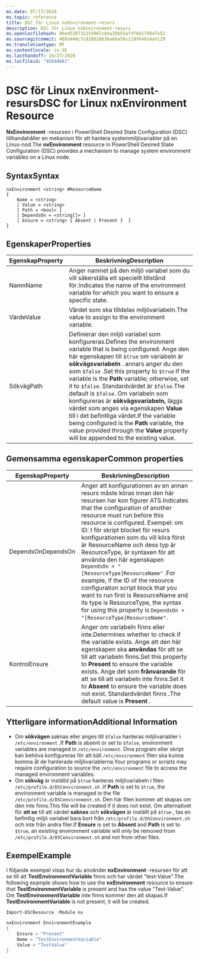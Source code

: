 ```yaml
---
ms.date: 07/17/2020
ms.topic: reference
title: DSC för Linux nxEnvironment-resurs
description: DSC för Linux nxEnvironment-resurs
ms.openlocfilehash: 86ed538732254967cb4a3bb55af4f6b179947e52
ms.sourcegitcommit: 488a940c7c828820b36a6ba56c119f64614afc29
ms.translationtype: MT
ms.contentlocale: sv-SE
ms.lasthandoff: 10/27/2020
ms.locfileid: "92644681"
---
```

# <a name="dsc-for-linux-nxenvironment-resource"></a><span data-ttu-id="b6906-103">DSC för Linux nxEnvironment-resurs</span><span class="sxs-lookup"><span data-stu-id="b6906-103">DSC for Linux nxEnvironment Resource</span></span>

<span data-ttu-id="b6906-104">**NxEnvironment** -resursen i PowerShell Desired State Configuration (DSC) tillhandahåller en mekanism för att hantera systemmiljövariabler på en Linux-nod.</span><span class="sxs-lookup"><span data-stu-id="b6906-104">The **nxEnvironment** resource in PowerShell Desired State Configuration (DSC) provides a mechanism to manage system environment variables on a Linux node.</span></span>

## <a name="syntax"></a><span data-ttu-id="b6906-105">Syntax</span><span class="sxs-lookup"><span data-stu-id="b6906-105">Syntax</span></span>

```Syntax
nxEnvironment <string> #ResourceName
{
    Name = <string>
    [ Value = <string>
    [ Path = <bool> }
    [ DependsOn = <string[]> ]
    [ Ensure = <string> { Absent | Present }  ]
}
```

## <a name="properties"></a><span data-ttu-id="b6906-106">Egenskaper</span><span class="sxs-lookup"><span data-stu-id="b6906-106">Properties</span></span>

|<span data-ttu-id="b6906-107">Egenskap</span><span class="sxs-lookup"><span data-stu-id="b6906-107">Property</span></span> |<span data-ttu-id="b6906-108">Beskrivning</span><span class="sxs-lookup"><span data-stu-id="b6906-108">Description</span></span> |
|---|---|
|<span data-ttu-id="b6906-109">Namn</span><span class="sxs-lookup"><span data-stu-id="b6906-109">Name</span></span> |<span data-ttu-id="b6906-110">Anger namnet på den miljö variabel som du vill säkerställa ett speciellt tillstånd för.</span><span class="sxs-lookup"><span data-stu-id="b6906-110">Indicates the name of the environment variable for which you want to ensure a specific state.</span></span> |
|<span data-ttu-id="b6906-111">Värde</span><span class="sxs-lookup"><span data-stu-id="b6906-111">Value</span></span> |<span data-ttu-id="b6906-112">Värdet som ska tilldelas miljövariabeln.</span><span class="sxs-lookup"><span data-stu-id="b6906-112">The value to assign to the environment variable.</span></span> |
|<span data-ttu-id="b6906-113">Sökväg</span><span class="sxs-lookup"><span data-stu-id="b6906-113">Path</span></span> |<span data-ttu-id="b6906-114">Definierar den miljö variabel som konfigureras.</span><span class="sxs-lookup"><span data-stu-id="b6906-114">Defines the environment variable that is being configured.</span></span> <span data-ttu-id="b6906-115">Ange den här egenskapen till `$true` om variabeln är **sökvägsvariabeln** . annars anger du den som `$false` .</span><span class="sxs-lookup"><span data-stu-id="b6906-115">Set this property to `$true` if the variable is the **Path** variable; otherwise, set it to `$false`.</span></span> <span data-ttu-id="b6906-116">Standardvärdet är `$false`.</span><span class="sxs-lookup"><span data-stu-id="b6906-116">The default is `$false`.</span></span> <span data-ttu-id="b6906-117">Om variabeln som konfigureras är **sökvägsvariabeln,** läggs värdet som anges via egenskapen **Value** till i det befintliga värdet.</span><span class="sxs-lookup"><span data-stu-id="b6906-117">If the variable being configured is the **Path** variable, the value provided through the **Value** property will be appended to the existing value.</span></span> |

## <a name="common-properties"></a><span data-ttu-id="b6906-118">Gemensamma egenskaper</span><span class="sxs-lookup"><span data-stu-id="b6906-118">Common properties</span></span>

|<span data-ttu-id="b6906-119">Egenskap</span><span class="sxs-lookup"><span data-stu-id="b6906-119">Property</span></span> |<span data-ttu-id="b6906-120">Beskrivning</span><span class="sxs-lookup"><span data-stu-id="b6906-120">Description</span></span> |
|---|---|
|<span data-ttu-id="b6906-121">DependsOn</span><span class="sxs-lookup"><span data-stu-id="b6906-121">DependsOn</span></span> |<span data-ttu-id="b6906-122">Anger att konfigurationen av en annan resurs måste köras innan den här resursen har kon figurer ATS.</span><span class="sxs-lookup"><span data-stu-id="b6906-122">Indicates that the configuration of another resource must run before this resource is configured.</span></span> <span data-ttu-id="b6906-123">Exempel: om ID: t för skript blocket för resurs konfigurationen som du vill köra först är ResourceName och dess typ är ResourceType, är syntaxen för att använda den här egenskapen `DependsOn = "[ResourceType]ResourceName"` .</span><span class="sxs-lookup"><span data-stu-id="b6906-123">For example, if the ID of the resource configuration script block that you want to run first is ResourceName and its type is ResourceType, the syntax for using this property is `DependsOn = "[ResourceType]ResourceName"`.</span></span> |
|<span data-ttu-id="b6906-124">Kontrol</span><span class="sxs-lookup"><span data-stu-id="b6906-124">Ensure</span></span> |<span data-ttu-id="b6906-125">Anger om variabeln finns eller inte.</span><span class="sxs-lookup"><span data-stu-id="b6906-125">Determines whether to check if the variable exists.</span></span> <span data-ttu-id="b6906-126">Ange att den här egenskapen ska **användas** för att se till att variabeln finns.</span><span class="sxs-lookup"><span data-stu-id="b6906-126">Set this property to **Present** to ensure the variable exists.</span></span> <span data-ttu-id="b6906-127">Ange det som **frånvarande** för att se till att variabeln inte finns.</span><span class="sxs-lookup"><span data-stu-id="b6906-127">Set it to **Absent** to ensure the variable does not exist.</span></span> <span data-ttu-id="b6906-128">Standardvärdet finns **.**</span><span class="sxs-lookup"><span data-stu-id="b6906-128">The default value is **Present** .</span></span> |

## <a name="additional-information"></a><span data-ttu-id="b6906-129">Ytterligare information</span><span class="sxs-lookup"><span data-stu-id="b6906-129">Additional Information</span></span>

- <span data-ttu-id="b6906-130">Om **sökvägen** saknas eller anges till `$false` hanteras miljövariabler i `/etc/environment` .</span><span class="sxs-lookup"><span data-stu-id="b6906-130">If **Path** is absent or set to `$false`, environment variables are managed in `/etc/environment`.</span></span>
  <span data-ttu-id="b6906-131">Dina program eller skript kan behöva konfigureras för att käll `/etc/environment` filen ska kunna komma åt de hanterade miljövariablerna.</span><span class="sxs-lookup"><span data-stu-id="b6906-131">Your programs or scripts may require configuration to source the `/etc/environment` file to access the managed environment variables.</span></span>
- <span data-ttu-id="b6906-132">Om **sökväg** är inställd på `$true` hanteras miljövariabeln i filen `/etc/profile.d/DSCenvironment.sh` .</span><span class="sxs-lookup"><span data-stu-id="b6906-132">If **Path** is set to `$true`, the environment variable is managed in the file `/etc/profile.d/DSCenvironment.sh`.</span></span> <span data-ttu-id="b6906-133">Den här filen kommer att skapas om den inte finns.</span><span class="sxs-lookup"><span data-stu-id="b6906-133">This file will be created if it does not exist.</span></span> <span data-ttu-id="b6906-134">Om alternativet för **att se** till att värdet **saknas** och **sökvägen** är inställt på `$true` , tas en befintlig miljö variabel bara bort från `/etc/profile.d/DSCenvironment.sh` och inte från andra filer.</span><span class="sxs-lookup"><span data-stu-id="b6906-134">If **Ensure** is set to **Absent** and **Path** is set to `$true`, an existing environment variable will only be removed from `/etc/profile.d/DSCenvironment.sh` and not from other files.</span></span>

## <a name="example"></a><span data-ttu-id="b6906-135">Exempel</span><span class="sxs-lookup"><span data-stu-id="b6906-135">Example</span></span>

<span data-ttu-id="b6906-136">I följande exempel visas hur du använder **nxEnvironment** -resursen för att se till att **TestEnvironmentVariable** finns och har värdet "test-Value".</span><span class="sxs-lookup"><span data-stu-id="b6906-136">The following example shows how to use the **nxEnvironment** resource to ensure that **TestEnvironmentVariable** is present and has the value "Test-Value".</span></span> <span data-ttu-id="b6906-137">Om **TestEnvironmentVariable** inte finns kommer den att skapas.</span><span class="sxs-lookup"><span data-stu-id="b6906-137">If **TestEnvironmentVariable** is not present, it will be created.</span></span>

```powershell
Import-DSCResource -Module nx

nxEnvironment EnvironmentExample
{
    Ensure = "Present"
    Name = "TestEnvironmentVariable"
    Value = "TestValue"
}
```
